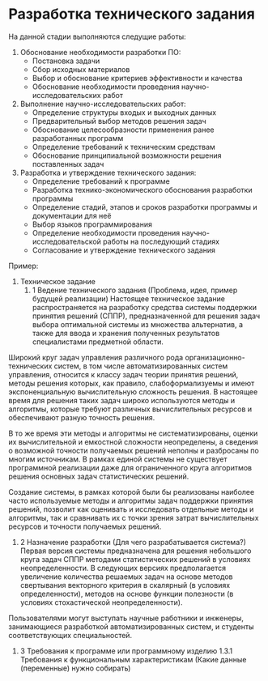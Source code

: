 # Разработка технического задания
На данной стадии выполняются следущие работы:

1. Обоснование необходимости разработки ПО:
	- Постановка задачи
	- Сбор исходных материалов
	- Выбор и обоснование критериев эффективности и качества
	- Обоснование необходимости проведения научно-исследовательских работ
2. Выполнение научно-исследовательских работ:
	- Определение структуры входых и выходных данных
	- Предварительный выбор методов решения задач
	- Обоснование целесообразности применения ранее разработанных программ
	- Определение требований к техническим средствам
	- Обоснование принципиальной возможности решения поставленных задач
3. Разработка и утверждение технического задания:
	- Определение требований к программе
	- Разработка технико-экономического обоснования разработки программы
	- Определение стадий, этапов и сроков разработки программы и документации для неё
	- Выбор языков программирования
	- Определение необходимости проведения научно-исследовательской работы на последующий стадиях
	- Согласование и утверждение технического задания


Пример:
1. Техническое задание
	1. 1 Ведение технического задания (Проблема, идея, пример будущей реализации)
Настоящее техническое задание распространяется на разработку средства системы поддержки принятия решений (СППР), предназначенной для решения задач выбора оптимальной системы из множества альтернатив, а также для ввода и хранения полученных результатов специалистами предметной области.

Широкий круг задач управления различного рода организационно-технических систем, в том числе автоматизированных систем управления, относится к классу задач теории принятия решений, методы решения которых, как правило, слабоформализуемы и имеют экспоненциальную вычислительную сложность решения. В настоящее время для решения таких задач широко используются методы и алгоритмы, которые требуют различных вычислительных ресурсов и обеспечивают разную точность решения.

В то же время эти методы и алгоритмы не систематизированы, оценки их вычислительной и емкостной сложности неопределены, а сведения о возможной точности получаемых решений неполны и разбросаны по многим источникам. В рамках единой системы не существует программной реализации даже для ограниченного круга алгоритмов решения основных задач статистических решений.

Создание системы, в рамках которой были бы реализованы наиболее часто используемые методы и алгоритмы задач поддержки принятия решений, позволит как оценивать и исследовать отдельные методы и алгоритмы, так и сравнивать их с точки зрения затрат вычислительных ресурсов и точности получаемых решений.

1. 2 Назначение разработки (Для чего разрабатывается система?)
Первая версия системы предназначена для решения небольшого круга задач СППР методами статистических решений в условиях неопределенности. В следующих версиях предполагается увеличение количества решаемых задач на основе методов свертывания векторного критерия в скалярный (в условиях определенности), методов на основе функции полезности (в условиях стохастической неопределенности).

Пользователями могут выступать научные работники и инженеры, занимающиеся разработкой автоматизированных систем, и студенты соответствующих специальностей.

1. 3 Требования к программе или программному изделию
1.3.1 Требования к функциональным характеристикам (Какие данные (переменные) нужно собирать)
